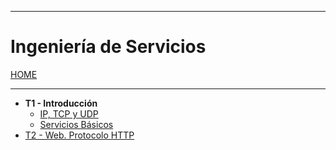 
---
# Ingeniería de Servicios

[HOME](../../README.md)

---
- **T1 - Introducción**
	- [IP, TCP y UDP](data/T1-1.md)
	- [Servicios Básicos](data/T1-2.md)
- [T2 - Web. Protocolo HTTP](data/T2.md)